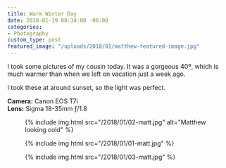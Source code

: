 ```yaml
---
title: Warm Winter Day
date: 2018-01-19 00:34:00 -06:00
categories:
- Photography
custom_type: post
featured_image: "/uploads/2018/01/matthew-featured-image.jpg"
---
```


I took some pictures of my cousin today. It was a gorgeous 40º, which is much warmer than when we left on vacation just a week ago.

I took these at around sunset, so the light was perfect.

**Camera:** Canon EOS T7i  
**Lens:** Sigma 18-35mm ƒ/1.8

<figure class="reg">
  {% include img.html src="/2018/01/02-matt.jpg" alt="Matthew looking cold" %}
</figure>

<figure class="reg">
  {% include img.html src="/2018/01/01-matt.jpg" %}
</figure>

<figure class="reg">
  {% include img.html src="/2018/01/03-matt.jpg" %}
</figure>
